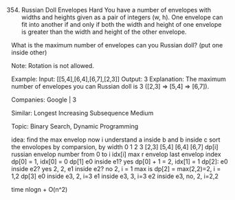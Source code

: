 354. Russian Doll Envelopes
Hard
You have a number of envelopes with widths and heights given as a pair of integers (w, h). One envelope can fit into another if and only if both the width and height of one envelope is greater than the width and height of the other envelope.

What is the maximum number of envelopes can you Russian doll? (put one inside other)

Note:
Rotation is not allowed.

Example:
Input: [[5,4],[6,4],[6,7],[2,3]]
Output: 3 
Explanation: The maximum number of envelopes you can Russian doll is 3 ([2,3] => [5,4] => [6,7]).

Companies: Google | 3 

Similar: Longest Increasing Subsequence Medium


Topic: Binary Search, Dynamic Programming

idea: 
  find the max envelop
	now i understand a inside b and b inside c
   sort the envolopes by comparsion, by width
	0       1     2      3
   [2,3]   [5,4] [6,4]  [6,7]
   dp[i] russian envelop number from 0 to i
   idx[i]   max r envelop last envelop index
   dp[0] = 1, idx[0] = 0
   dp[1]  e0 inside e1?  yes  dp[0] + 1 = 2, idx[1] = 1
	dp[2]: e0 inside e2? yes  2, 2,
		  e1 inside e2? no  2, i = 1
          max is dp[2] = max(2,2)=2, i = 1,2
dp[3]
   e0 inside e3,  2, i=3
   e1 inside e3,  3, i=3 
	e2 inside e3, no, 2, i=2,2

time nlogn + O(n^2)
          
  
